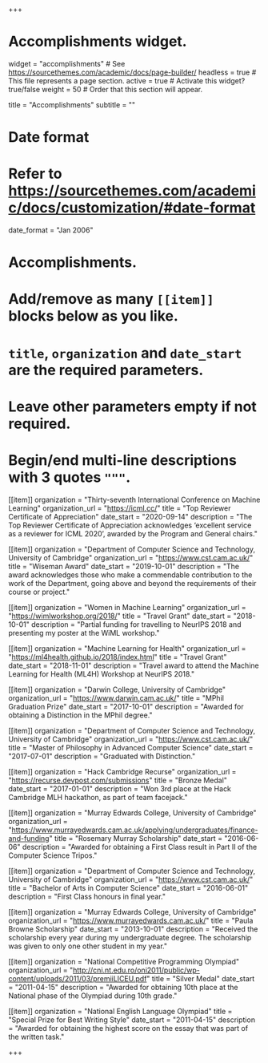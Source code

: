 +++
# Accomplishments widget.
widget = "accomplishments"  # See https://sourcethemes.com/academic/docs/page-builder/
headless = true  # This file represents a page section.
active = true  # Activate this widget? true/false
weight = 50  # Order that this section will appear.

title = "Accomplishments"
subtitle = ""

# Date format
#   Refer to https://sourcethemes.com/academic/docs/customization/#date-format
date_format = "Jan 2006"

# Accomplishments.
#   Add/remove as many `[[item]]` blocks below as you like.
#   `title`, `organization` and `date_start` are the required parameters.
#   Leave other parameters empty if not required.
#   Begin/end multi-line descriptions with 3 quotes `"""`.

[[item]]
  organization = "Thirty-seventh International Conference on Machine Learning"
  organization_url = "https://icml.cc/"
  title = "Top Reviewer Certificate of Appreciation"
  date_start = "2020-09-14"
  description = "The Top Reviewer Certificate of Appreciation acknowledges ‘excellent service as a reviewer for ICML 2020’, awarded by the Program and General chairs."

[[item]]
  organization = "Department of Computer Science and Technology, University of Cambridge"
  organization_url = "https://www.cst.cam.ac.uk/"
  title = "Wiseman Award"
  date_start = "2019-10-01"
  description = "The award acknowledges those who make a commendable contribution to the work of the Department, going above and beyond the requirements of their course or project."
  
[[item]]
  organization = "Women in Machine Learning"
  organization_url = "https://wimlworkshop.org/2018/"
  title = "Travel Grant"
  date_start = "2018-10-01"
  description = "Partial funding for travelling to NeurIPS 2018 and presenting my poster at the WiML workshop."
  

[[item]]
  organization = "Machine Learning for Health"
  organization_url = "https://ml4health.github.io/2018/index.html"
  title = "Travel Grant"
  date_start = "2018-11-01"
  description = "Travel award to attend the Machine Learning for Health (ML4H) Workshop at NeurIPS 2018."

[[item]]
  organization = "Darwin College, University of Cambridge"
  organization_url = "https://www.darwin.cam.ac.uk/"
  title = "MPhil Graduation Prize"
  date_start = "2017-10-01"
  description = "Awarded for obtaining a Distinction in the MPhil degree."

[[item]]
  organization = "Department of Computer Science and Technology, University of Cambridge"
  organization_url = "https://www.cst.cam.ac.uk/"
  title = "Master of Philosophy in Advanced Computer Science"
  date_start = "2017-07-01"
  description = "Graduated with Distinction."

[[item]]
  organization = "Hack Cambridge Recurse"
  organization_url = "https://recurse.devpost.com/submissions"
  title = "Bronze Medal"
  date_start = "2017-01-01"
  description = "Won 3rd place at the Hack Cambridge MLH hackathon, as part of team facejack."
  
[[item]]
  organization = "Murray Edwards College, University of Cambridge"
  organization_url = "https://www.murrayedwards.cam.ac.uk/applying/undergraduates/finance-and-funding"
  title = "Rosemary Murray Scholarship"
  date_start = "2016-06-06"
  description = "Awarded for obtaining a First Class result in Part II of the Computer Science Tripos."

[[item]]
  organization = "Department of Computer Science and Technology, University of Cambridge"
  organization_url = "https://www.cst.cam.ac.uk/"
  title = "Bachelor of Arts in Computer Science"
  date_start = "2016-06-01"
  description = "First Class honours in final year."

[[item]]
  organization = "Murray Edwards College, University of Cambridge"
  organization_url = "https://www.murrayedwards.cam.ac.uk/"
  title = "Paula Browne Scholarship"
  date_start = "2013-10-01"
  description = "Received the scholarship every year during my undergraduate degree. The scholarship was given to only one other student in my year."

[[item]]
  organization = "National Competitive Programming Olympiad"
  organization_url = "http://cni.nt.edu.ro/oni2011/public/wp-content/uploads/2011/03/premiiLICEU.pdf"
  title = "Silver Medal"
  date_start = "2011-04-15"
  description = "Awarded for obtaining 10th place at the National phase of the Olympiad during 10th grade."

[[item]]
  organization = "National English Language Olympiad"
  title = "Special Prize for Best Writing Style"
  date_start = "2011-04-15"
  description = "Awarded for obtaining the highest score on the essay that was part of the written task."

+++
